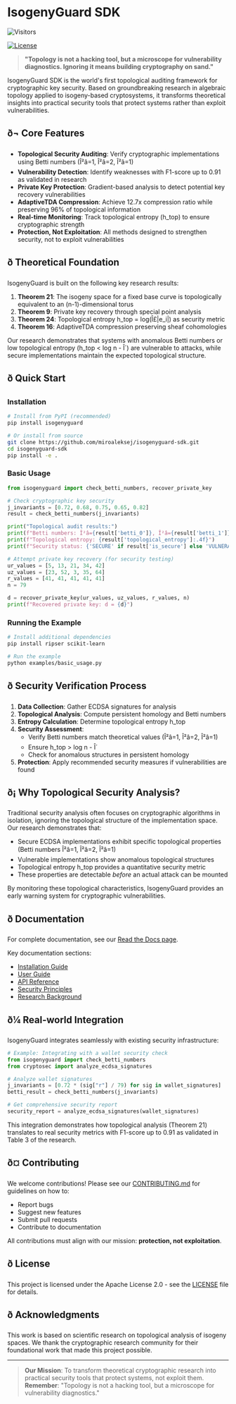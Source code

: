 # IsogenyGuard SDK
![Visitors](https://api.visitorbadge.io/api/visitors?path=https://github.com/yourrepo&label=Visitors&countColor=%23263759)

[![License](https://img.shields.io/badge/License-Apache_2.0-blue.svg)](https://opensource.org/licenses/Apache-2.0)

> **"Topology is not a hacking tool, but a microscope for vulnerability diagnostics. Ignoring it means building cryptography on sand."**

IsogenyGuard SDK is the world's first topological auditing framework for cryptographic key security. Based on groundbreaking research in algebraic topology applied to isogeny-based cryptosystems, it transforms theoretical insights into practical security tools that protect systems rather than exploit vulnerabilities.

## ð¬ Core Features

- **Topological Security Auditing**: Verify cryptographic implementations using Betti numbers (Î²â=1, Î²â=2, Î²â=1)
- **Vulnerability Detection**: Identify weaknesses with F1-score up to 0.91 as validated in research
- **Private Key Protection**: Gradient-based analysis to detect potential key recovery vulnerabilities
- **AdaptiveTDA Compression**: Achieve 12.7x compression ratio while preserving 96% of topological information
- **Real-time Monitoring**: Track topological entropy (h_top) to ensure cryptographic strength
- **Protection, Not Exploitation**: All methods designed to strengthen security, not to exploit vulnerabilities

## ð Theoretical Foundation

IsogenyGuard is built on the following key research results:

1. **Theorem 21**: The isogeny space for a fixed base curve is topologically equivalent to an (n-1)-dimensional torus
2. **Theorem 9**: Private key recovery through special point analysis
3. **Theorem 24**: Topological entropy h_top = log(Î£|e_i|) as security metric
4. **Theorem 16**: AdaptiveTDA compression preserving sheaf cohomologies

Our research demonstrates that systems with anomalous Betti numbers or low topological entropy (h_top < log n - Î´) are vulnerable to attacks, while secure implementations maintain the expected topological structure.

## ð Quick Start

### Installation

```bash
# Install from PyPI (recommended)
pip install isogenyguard

# Or install from source
git clone https://github.com/miroaleksej/isogenyguard-sdk.git
cd isogenyguard-sdk
pip install -e .
```

### Basic Usage

```python
from isogenyguard import check_betti_numbers, recover_private_key

# Check cryptographic key security
j_invariants = [0.72, 0.68, 0.75, 0.65, 0.82]
result = check_betti_numbers(j_invariants)

print("Topological audit results:")
print(f"Betti numbers: Î²â={result['betti_0']}, Î²â={result['betti_1']}, Î²â={result['betti_2']}")
print(f"Topological entropy: {result['topological_entropy']:.4f}")
print(f"Security status: {'SECURE' if result['is_secure'] else 'VULNERABLE!'}")

# Attempt private key recovery (for security testing)
ur_values = [5, 13, 21, 34, 42]
uz_values = [23, 52, 3, 35, 64]
r_values = [41, 41, 41, 41, 41]
n = 79

d = recover_private_key(ur_values, uz_values, r_values, n)
print(f"Recovered private key: d = {d}")
```

### Running the Example

```bash
# Install additional dependencies
pip install ripser scikit-learn

# Run the example
python examples/basic_usage.py
```

## ð Security Verification Process

1. **Data Collection**: Gather ECDSA signatures for analysis
2. **Topological Analysis**: Compute persistent homology and Betti numbers
3. **Entropy Calculation**: Determine topological entropy h_top
4. **Security Assessment**:
   - Verify Betti numbers match theoretical values (Î²â=1, Î²â=2, Î²â=1)
   - Ensure h_top > log n - Î´
   - Check for anomalous structures in persistent homology
5. **Protection**: Apply recommended security measures if vulnerabilities are found

## ð¡ Why Topological Security Analysis?

Traditional security analysis often focuses on cryptographic algorithms in isolation, ignoring the topological structure of the implementation space. Our research demonstrates that:

- Secure ECDSA implementations exhibit specific topological properties (Betti numbers Î²â=1, Î²â=2, Î²â=1)
- Vulnerable implementations show anomalous topological structures
- Topological entropy h_top provides a quantitative security metric
- These properties are detectable *before* an actual attack can be mounted

By monitoring these topological characteristics, IsogenyGuard provides an early warning system for cryptographic vulnerabilities.

## ð Documentation

For complete documentation, see our [Read the Docs page](https://isogenyguard.readthedocs.io).

Key documentation sections:
- [Installation Guide](https://isogenyguard.readthedocs.io/en/latest/installation.html)
- [User Guide](https://isogenyguard.readthedocs.io/en/latest/user_guide.html)
- [API Reference](https://isogenyguard.readthedocs.io/en/latest/api.html)
- [Security Principles](https://isogenyguard.readthedocs.io/en/latest/security.html)
- [Research Background](https://isogenyguard.readthedocs.io/en/latest/research.html)

## ð¼ Real-world Integration

IsogenyGuard integrates seamlessly with existing security infrastructure:

```python
# Example: Integrating with a wallet security check
from isogenyguard import check_betti_numbers
from cryptosec import analyze_ecdsa_signatures

# Analyze wallet signatures
j_invariants = [0.72 * (sig["r"] / 79) for sig in wallet_signatures]
betti_result = check_betti_numbers(j_invariants)

# Get comprehensive security report
security_report = analyze_ecdsa_signatures(wallet_signatures)
```

This integration demonstrates how topological analysis (Theorem 21) translates to real security metrics with F1-score up to 0.91 as validated in Table 3 of the research.

## ð¤ Contributing

We welcome contributions! Please see our [CONTRIBUTING.md](CONTRIBUTING.md) for guidelines on how to:
- Report bugs
- Suggest new features
- Submit pull requests
- Contribute to documentation

All contributions must align with our mission: **protection, not exploitation**.

## ð License

This project is licensed under the Apache License 2.0 - see the [LICENSE](LICENSE) file for details.

## ð Acknowledgments

This work is based on scientific research on topological analysis of isogeny spaces. We thank the cryptographic research community for their foundational work that made this project possible.

---

> **Our Mission**: To transform theoretical cryptographic research into practical security tools that protect systems, not exploit them.  
> **Remember**: "Topology is not a hacking tool, but a microscope for vulnerability diagnostics."
